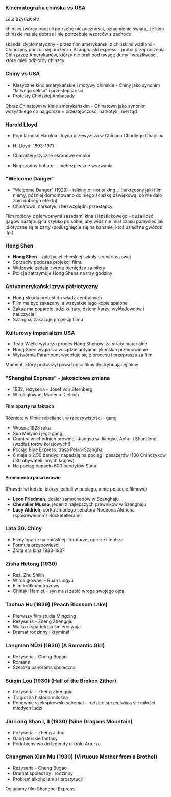 

### Kinematografia chińska vs USA

Lata trzydzieste



chińscy twórcy poczuli potrzebę niezależności, oznajmienie światu, że kino chińskie ma się dobrze i nie potrzebuje wzorców z zachodu

skandal dyplomatyczny - przez film amerykański z chińskimi wątkami - Chińczycy poczuli się urażeni
+
Szanghajski express - próba przeproszenia Chin przez Amerykanów, którzy nie brali pod uwagę dumy i wrażliwości, które mieli odbiorcy chińscy


### Chiny vs USA

- Klasyczne kino amerykańskie i motywy chińskie - Chiny jako synonim "łatwego seksu" i przestępczości
- Protesty Chińskiej Ambasady

Obraz Chinatown w kinie amerykańskim - Chinatown jako synonim wszystkiego co najgorsze = przestępczość, narkotyki, nierząd 


### Harold Lloyd

- Popularność Harolda Lloyda przewyższa w Chinach Charliego Chaplina


- H. Lloyd: 1893-1971
- Charakterystyczne ekranowe emploi
- Nieporadny bohater - niebezpieczne wyzwania


### "Welcome Danger"

- "Welcome Danger" (1929) - talking or not talking... (nakręcony jaki film niemy, później domontowano do niego ścieżkę dźwiękową, co nie dało zbyt dobrego efektu)
- Chinatown: narkotyki i bezwzględni przestępcy

Film robiony z pierwotnymi zasadami kina slapstickowego - duża ilość gagów następująca szybko po sobie, aby widz nie miał czasu pomyśleć jak idiotyczne są te żarty (poślizgnięcie się na bananie, ktoś usiadł na gwóźdź itp.)



### Hong Shen

- **Hong Shen** - założyciel chińskiej szkoły scenariuszowej
- Sprzeciw podczas projekcji filmu
- Widzowie żądają zwrotu pieniędzy za bilety
- Policja zatrzymuje Hong Shena na trzy godziny


### Antyamerykański zryw patriotyczny

- Hong składa protest do władz centralnych
- Film ma być zakazany, a wszystkie jego kopie spalone
- Zakaz ma poparcie ludzi kultury, dziennikarzy, wykładowców i nauczycieli
- Szanghaj zakazuje projekcji filmu


### Kulturowy imperializm USA

- Teatr Wielki wytacza proces Hong Shenowi za straty materialne
- Hong Shen wygłasza w sądzie antyamerykańskie przemówienie
- Wytwórnia Paramount wycofuje się z procesu i przeprasza za film

Moment, który podważył poważność filmy dystrybuującej filmy


### "Shanghai Express" - jakościowa zmiana

- 1932, reżyseria - Josef von Sternberg
- W roli głównej Marlena Dietrich


#### Film oparty na faktach
Różnica: w filmie rebelianci, w rzeczywistości - gang

- Wiosna 1923 roku
- Sun Meiyao i jego gang
- Granica wschodnich prowincji Jiangsu w Jiangsu, Anhui i Shandong (wzdłuż torów kolejowych!)
- Pociąg Blue Express. trasa Pekin-Szanghaj
- 6 maja o 2.50 bandyci napadają na pociąg i pasażerów (100 Chińczyków i 30 obywateli innych krajów)
- Na pociąg napadło 600 bandytów Suna


#### Prominentni pasażerowie
(Prawdziwi ludzie, którzy jechali w pociągu, a nie postacie filmowe)
- **Leon Friedman**, dealer samochodów w Szanghaju
- **Chevalier Musso**, jeden z najlepszych prawników w Szanghaju
- **Lucy Aldrich**, córka zmarłego senatora Nodeona Aldricha (spokrewniona z Rockefellerami)



### Lata 30. Chiny

- Filmy oparte na chińskiej literaturze, operze i teatrze
- Formuła przypowieści
- Złota era kina 1933-1937

### Zisha Hetong (1930)

- Reż. Zhu Shilin
- W roli głównej - Ruan Lingyu
- Film krótkometrażowy
- Chiński Hamlet - syn musi zabić wroga swojego ojca.


### Taohua Hu (1939) (Peach Blossom Lake)

- Pierwszy film studia Mingxing
- Reżyseria - Zheng Zhengqiu
- Walka o spadek po śmierci wuja
- Dramat rodzinny i kryminał


### Langman NÜzi (1930) (A Romantic Girl)

- Reżyseria - Cheng Bugao
- Romans
- Szeroka panorama społeczna


### Suiqin Lou (1930) (Hall of the Broken Zither)

- Reżyseria - Zheng Zhengqiu
- Tragiczna historia miłosna
- Ponownie szekspirowski schemat - rodzice sprzeciwiają się miłości młodych ludzi


### Jiu Long Shan I, II (1930) (Nine Dragons Mountain)

- Reżyseria - Zheng Jiduo
- Gangsterskie fantasy
- Podobieństwo do legendy o królu Arturze



###  Changmen Xian Mu (1930) (Virtuous Mother from a Brothel)

- Reżyseria - Cheng Bugao
- Dramat społeczny i rodzinny
- Problem alkoholizmu i prostytucji



Oglądamy film Shanghai Express
